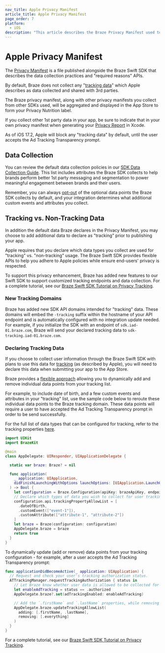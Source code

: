 ```yaml
---
nav_title: Apple Privacy Manifest
article_title: Apple Privacy Manifest
page_order: 7
platform: 
  - iOS
description: "This article describes the Braze Privacy Manifest used to declare data collection in your iOS app"
---
```


# Apple Privacy Manifest

The [Privacy Manifest](https://developer.apple.com/documentation/bundleresources/privacy_manifest_files) is a file published alongside the Braze Swift SDK that describes the data collection practices and "required reasons" APIs.

By default, Braze does not collect any "[tracking data](https://developer.apple.com/app-store/app-privacy-details/#user-tracking)" which Apple describes as data collected and shared with 3rd parties.

The Braze privacy manifest, along with other privacy manifests you collect from other SDKs used, will be aggregated and displayed in the App Store to form your Privacy Nutrition label.

If you collect other 1st party data in your app, be sure to indicate that in your own privacy manifest when generating your [Privacy Report](https://developer.apple.com/documentation/bundleresources/privacy_manifest_files/describing_data_use_in_privacy_manifests#4239187) in Xcode.

As of iOS 17.2, Apple will block any "tracking data" by default, until the user accepts the Ad Tracking Transparency prompt.

## Data Collection

You can review the default data collection policies in our [SDK Data Collection Guide](https://www.braze.com/docs/user_guide/data_and_analytics/user_data_collection/sdk_data_collection/). This list includes attributes the Braze SDK collects to help brands perform better 1st party messaging and segmentation to power meaningful engagement between brands and their users.

Remember, you can always [opt-out](https://www.braze.com/docs/developer_guide/platform_integration_guides/sdk_primer#blocking-data-collection) of the optional data points the Braze SDK collects by default, and your integration determines what additional custom events and attributes you collect.

## Tracking vs. Non-Tracking Data

In addition the default data Braze declares in the Privacy Manifest, you may choose to add additional data to declare as "tracking" prior to publishing your app.

Apple requires that you declare which data types you collect are used for "tracking" vs. "non-tracking" usage. The Braze Swift SDK provides flexible APIs to help you adhere to Apple policies while ensure end-users' privacy is respected.

To support this privacy enhancement, Braze has added new features to our Swift SDK to support customized tracking endpoints and data collection. For a complete tutorial, see our [Braze Swift SDK Tutorial on Privacy Tracking](https://braze-inc.github.io/braze-swift-sdk/tutorials/braze/e1-privacy-tracking/).

### New Tracking Domains

Braze has added new SDK API domains intended for "tracking" data. These domains will embed the `-tracking` suffix within the hostname of your API endpoint and is automatically configured with no integration update needed. For example, if you initialize the SDK with an endpoint of `sdk.iad-01.braze.com`, Braze will send your declared tracking data to `sdk-tracking.iad-01.braze.com`.

### Declaring Tracking Data

If you choose to collect user information through the Braze Swift SDK with plans to use this data for [tracking](https://developer.apple.com/app-store/app-privacy-details/#user-tracking) (as described by Apple), you will need to declare this data when submitting your app to the App Store.

Braze provides a [flexible approach](https://braze-inc.github.io/braze-swift-sdk/tutorials/braze/e1-privacy-tracking/) allowing you to dynamically add and remove individual data points from your tracking list.

For example, to include date of birth, and a few custom events and attributes in your "tracking" list, use the sample code below to reroute these individual data points to the Braze tracking domain. These data points will require a user to have accepted the Ad Tracking Transparency prompt in order to be send successfully.

For the full list of data types that can be configured for tracking, refer to the tracking properties [here](https://braze-inc.github.io/braze-swift-sdk/documentation/brazekit/braze/configuration-swift.class/trackingproperty).
```swift
import UIKit
import BrazeKit

@main
class AppDelegate: UIResponder, UIApplicationDelegate {

  static var braze: Braze? = nil

  func application(
    _ application: UIApplication,
    didFinishLaunchingWithOptions launchOptions: [UIApplication.LaunchOptionsKey: Any]?
  ) -> Bool {
    let configuration = Braze.Configuration(apiKey: brazeApiKey, endpoint: brazeEndpoint)
    // Declare which types of data you wish to collect for user tracking.
    configuration.api.trackingPropertyAllowList = [
      .dateOfBirth,
      .customEvent(["event-1"]),
      .customAttribute(["attribute-1", "attribute-2"])
    ]
    let braze = Braze(configuration: configuration)
    AppDelegate.braze = braze
    return true
  }
}
```


To dynamically update (add or remove) data points from your tracking configuration - for example, after a user accepts the Ad Tracking Transparency prompt:

```swift
func applicationDidBecomeActive(_ application: UIApplication) {
  // Request and check your user's tracking authorization status.
  ATTrackingManager.requestTrackingAuthorization { status in
    // Let Braze know whether user data is allowed to be collected for tracking.
    let enableAdTracking = status == .authorized
    AppDelegate.braze?.set(adTrackingEnabled: enableAdTracking)

    // Add the `.firstName` and `.lastName` properties, while removing the `.everything` configuration.
    AppDelegate.braze.updateTrackingAllowList(
      adding: [.firstName, .lastName],
      removing: [.everything]
    )
  }
}
```

For a complete tutorial, see our [Braze Swift SDK Tutorial on Privacy Tracking](https://braze-inc.github.io/braze-swift-sdk/tutorials/braze/e1-privacy-tracking/).
